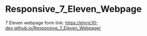 # Responsive_7_Eleven_Webpage

7 Eleven webpage form
link: https://elyric10-dev.github.io/Responsive_7_Eleven_Webpage/
